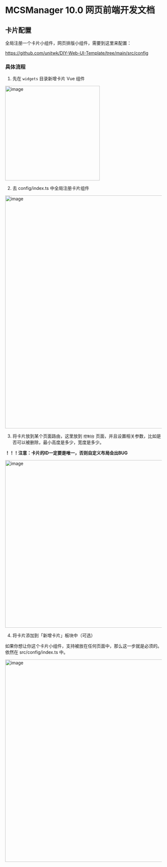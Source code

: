 # MCSManager 10.0 网页前端开发文档

## 卡片配置

全局注册一个卡片小组件，网页排版小组件，需要到这里来配置：

https://github.com/unitwk/DIY-Web-UI-Template/tree/main/src/config



### 具体流程

1. 先在 `widgets` 目录新增卡片 Vue 组件

<img width="304" alt="image" src="https://github.com/unitwk/DIY-Web-UI-Template/assets/18360009/db627d37-9a0b-4903-ae0f-e5bb68aedd0e">

2. 去 config/index.ts 中全局注册卡片组件

<img width="748" alt="image" src="https://github.com/unitwk/DIY-Web-UI-Template/assets/18360009/627411a5-415a-4133-a041-0a1e9513fb29">

3. 将卡片放到某个页面路由，这里放到 `控制台` 页面，并且设置相关参数，比如是否可以被删除，最小高度是多少，宽度是多少。

**！！！注意：卡片的ID一定要是唯一，否则自定义布局会出BUG**

<img width="538" alt="image" src="https://github.com/unitwk/DIY-Web-UI-Template/assets/18360009/4b30c7ee-ba15-4bd1-9c4f-3e18f79941a2">

4. 将卡片添加到「新增卡片」板块中（可选）

如果你想让你这个卡片小组件，支持被放在任何页面中，那么这一步就是必须的。依然在 src/config/index.ts 中。

<img width="650" alt="image" src="https://github.com/unitwk/DIY-Web-UI-Template/assets/18360009/088a39e6-e041-4055-8744-8d96b49b9ec8">



